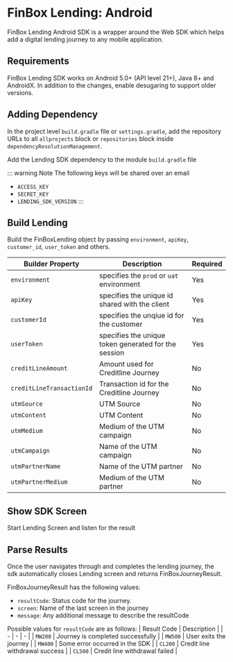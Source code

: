 # FinBox Lending: Android

FinBox Lending Android SDK is a wrapper around the Web SDK which helps add a digital lending journey to any mobile application.

## Requirements

FinBox Lending SDK works on Android 5.0+ (API level 21+), Java 8+ and AndroidX. In addition to the changes, enable desugaring to support older versions.

<CodeSwitcher :languages="{kotlin:'Kotlin',groovy:'Groovy'}">
<template v-slot:kotlin>

```kotlin
android {
    ...
    defaultConfig {
        ...
        // Minimum 5.0+ devices
        minSdkVersion(21)
        ...
    }
    ...
    compileOptions {
        // Flag to enable support for the new language APIs
        coreLibraryDesugaringEnabled = true
        // Sets Java compatibility to Java 8
        sourceCompatibility = JavaVersion.VERSION_1_8
        targetCompatibility = JavaVersion.VERSION_1_8
    }
    // For Kotlin projects
    kotlinOptions {
        jvmTarget = "1.8"
    }
}

dependencies {
    coreLibraryDesugaring("com.android.tools:desugar_jdk_libs:1.1.5")
}
```

</template>
<template v-slot:groovy>

```groovy
android {
    ...
    defaultConfig {
        ...
        // Minimum 5.0+ devices
        minSdkVersion 21
        ...
    }
    ...
    compileOptions {
        // Flag to enable support for the new language APIs
        coreLibraryDesugaringEnabled true
        // Sets Java compatibility to Java 8
        sourceCompatibility JavaVersion.VERSION_1_8
        targetCompatibility JavaVersion.VERSION_1_8
    }
    // For Kotlin projects
    kotlinOptions {
        jvmTarget = "1.8"
    }
}

dependencies {
    coreLibraryDesugaring 'com.android.tools:desugar_jdk_libs:1.1.5'
}
```

</template>
</CodeSwitcher>

## Adding Dependency

In the project level `build.gradle` file or `settings.gradle`, add the repository URLs to all `allprojects` block or `repositories` block inside `dependencyResolutionManagement`.

<CodeSwitcher :languages="{kotlin:'Kotlin',groovy:'Groovy'}">
<template v-slot:kotlin>

```kotlin
maven {
    setUrl("s3://risk-manager-android-sdk/artifacts")
    credentials(AwsCredentials::class) {
        accessKey = <ACCESS_KEY>
        secretKey = <SECRET_KEY>
    }
    content {
        includeGroup("in.finbox.lending")
    }
}
```

</template>
<template v-slot:groovy>

```groovy
maven {
    url "s3://risk-manager-android-sdk/artifacts"
    credentials(AwsCredentials) {
        accessKey = <ACCESS_KEY>
        secretKey = <SECRET_KEY>
    }
    content {
        includeGroup("in.finbox.lending")
    }
}
```

</template>
</CodeSwitcher>

Add the Lending SDK dependency to the module `build.gradle` file

<CodeSwitcher :languages="{kotlin:'Kotlin',groovy:'Groovy'}">
<template v-slot:kotlin>

```kotlin
implementation ("in.finbox.lending:hybrid:<LENDING_SDK_VERSION>:release@aar") {
    isTransitive = true
}
```

</template>
<template v-slot:groovy>

```groovy
implementation ("in.finbox.lending:hybrid:<LENDING_SDK_VERSION>:release@aar") {
    transitive = true
}
```

</template>
</CodeSwitcher>

::: warning Note
The following keys will be shared over an email

- `ACCESS_KEY`
- `SECRET_KEY`
- `LENDING_SDK_VERSION`
  :::

## Build Lending

Build the FinBoxLending object by passing `environment`, `apiKey`, `customer_id`, `user_token` and others.

<CodeSwitcher :languages="{kotlin:'Kotlin',java:'Java'}">
<template v-slot:kotlin>

```kotlin
val builder = FinBoxLending.Builder(context)
    .setLendingEnvironment("ENVIRONMENT")
    .setFinBoxApiKey("CLIENT_API_KEY")
    .setCustomerId("CUSTOMER_ID")
    .setUserToken("USER_TOKEN")
    .setCreditLineAmount(AMOUNT) // Required only for Creditline Flow
    .setCreditLineTransactionId("ORDER_ID") // Required only for Creditline Flow
    .setUtmSource("UTM_SOURCE") // Optional: UTM Source
    .setUtmContent("UTM_CONTENT") // Optional: UTM Content
    .setUtmMedium("UTM_MEDIUM") // Optional: UTM Medium
    .setUtmCampaign("UTM_CAMPAIGN") // Optional: UTM Campaign Name
    .setUtmPartnerName("UTM_PARTNER_NAME") // Optional: UTM Partner Name
    .setUtmPartnerMedium("UTM_PARTNER_MEDUIM") // Optional: UTM Partner Medium
    .build()
```

</template>
<template v-slot:java>

```java
FinBoxLending builder = FinBoxLending.Builder(context)
    .setLendingEnvironment("ENVIRONMENT")
    .setFinBoxApiKey("CLIENT_API_KEY")
    .setCustomerId("CUSTOMER_ID")
    .setUserToken("USER_TOKEN")
    .setCreditLineAmount(AMOUNT) // Required only for Creditline Flow
    .setCreditLineTransactionId("ORDER_ID") // Required only for Creditline Flow
    .setUtmSource("UTM_SOURCE") // Optional: UTM Source
    .setUtmContent("UTM_CONTENT") // Optional: UTM Content
    .setUtmMedium("UTM_MEDIUM") // Optional: UTM Medium
    .setUtmCampaign("UTM_CAMPAIGN") // Optional: UTM Campaign Name
    .setUtmPartnerName("UTM_PARTNER_NAME") // Optional: UTM Partner Name
    .setUtmPartnerMedium("UTM_PARTNER_MEDUIM") // Optional: UTM Partner Medium
    .build();
```

</template>
</CodeSwitcher>

| Builder Property | Description | Required |
| - | - | - |
| `environment` | specifies the `prod` or `uat` environment | Yes |
| `apiKey` | specifies the unique id shared with the client | Yes |
| `customerId` | specifies the unqiue id for the customer | Yes |
| `userToken` | specifies the unique token generated for the session | Yes |
| `creditLineAmount` | Amount used for Creditline Journey | No |
| `creditLineTransactionId` | Transaction id for the Creditline Journey | No |
| `utmSource` | UTM Source | No |
| `utmContent` | UTM Content | No |
| `utmMedium` | Medium of the UTM campaign | No |
| `utmCampaign` | Name of the UTM campaign | No |
| `utmPartnerName` | Name of the UTM partner | No |
| `utmPartnerMedium` | Medium of the UTM partner | No |

## Show SDK Screen

Start Lending Screen and listen for the result

<CodeSwitcher :languages="{kotlin:'Kotlin',java:'Java'}">
<template v-slot:kotlin>

```kotlin
/**
 * Activity Result
 */
private val result = registerForActivityResult(
    ActivityResultContracts.StartActivityForResult()
) {
    // Parse the result
    parseActivityResult(it)
}

// Start Lending Screen
result.launch(builder.getLendingIntent(context))
```

</template>
<template v-slot:java>

```java
/**
 * Activity Result
 */
@NonNull
private final ActivityResultLauncher<Intent> result =
        registerForActivityResult(new ActivityResultContracts.StartActivityForResult(),
                this::parseActivityResult);

// Start Lending Screen
result.launch(builder.getLendingIntent(context));
```

</template>
</CodeSwitcher>

## Parse Results

Once the user navigates through and completes the lending journey, the sdk automatically closes Lending screen and returns FinBoxJourneyResult.

<CodeSwitcher :languages="{kotlin:'Kotlin',java:'Java'}">
<template v-slot:kotlin>

```kotlin
if (result?.resultCode == Activity.RESULT_OK) {
    // Result is success
    // Read extras
    val extras = result.data?.extras
    // Read success payload
    val payload = extras?.getParcelable<FinBoxJourneyResult>(FINBOX_JOURNEY_RESULT)
    when {
        payload == null -> {
            // Failed to Receive Payload
        }
        payload.resultCode != FINBOX_RESULT_CODE_SUCCESS -> { // payload.resultCode != FINBOX_RESULT_CODE_CREDIT_LINE_SUCCESS
            // Failed to Complete the journey
        }
        else -> {
            // Journey successfully completed
        }
    }
} else {
    // Result Failed or User Cancelled
}
```

</template>
<template v-slot:java>

```java
if (result != null && result.getResultCode() == Activity.RESULT_OK) {
    // Result is success
    // Read extras
    @Nullable final Bundle extras = result.getData() != null ? result.getData().getExtras() : null;
    if (extras != null) {
        // Read success payload
        @Nullable final FinBoxJourneyResult payload = extras.getParcelable(FINBOX_JOURNEY_RESULT);
        if (payload == null) {
            // Failed to Receive Payload
        } else if (payload.getResultCode() != FINBOX_RESULT_CODE_SUCCESS) { // payload.getResultCode() != FINBOX_RESULT_CODE_CREDIT_LINE_SUCCESS
            // Failed to Complete the journey
        } else {
            // Journey successfully completed
        }
    } else {
        // Failed to Receive data
    }
} else {
    // Result Failed or User Cancelled
}
```

</template>
</CodeSwitcher>

FinBoxJourneyResult has the following values:

- `resultCode`: Status code for the journey.
- `screen`: Name of the last screen in the journey
- `message`: Any additional message to describe the resultCode

Possible values for `resultCode` are as follows:
| Result Code | Description |
| - | - | - |
| `MW200` | Journey is completed successfully |
| `MW500` | User exits the journey |
| `MW400` | Some error occurred in the SDK |
| `CL200` | Credit line withdrawal success |
| `CL500` | Credit line withdrawal failed |


